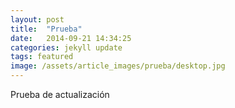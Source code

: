 ```yaml
---
layout: post
title:  "Prueba"
date:   2014-09-21 14:34:25
categories: jekyll update
tags: featured
image: /assets/article_images/prueba/desktop.jpg
---
```



Prueba de actualización



